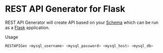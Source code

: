 
# REST API Generator for Flask

REST API Generator will create API based on your [Schema](https://en.wikipedia.org/wiki/Database_schema) which can be run as a [Flask](https://github.com/pallets/flask) application.

Usage

```bash
RESTAPIGen <mysql_username> <mysql_password> <mysql_host> <mysql_db>
```
